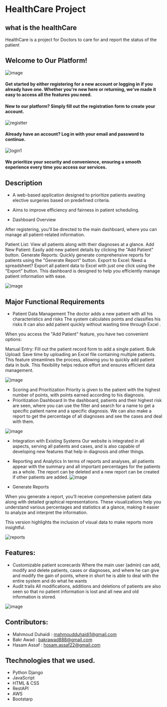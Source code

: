 # HealthCare Project


## what is the healthCare
HealthCare is a project for Doctors to care for and report the status of the patient 

## Welcome to Our Platform!

![image](https://github.com/user-attachments/assets/8f6c9234-f3ae-4530-b73f-56dbf879de9a)

#### Get started by either registering for a new account or logging in if you already have one. Whether you're new here or returning, we've made it easy to access all the features you need.

#### New to our platform? Simply fill out the registration form to create your account.

 ![registter](https://github.com/user-attachments/assets/da472656-f023-4775-9200-848409226c08)

#### Already have an account? Log in with your email and password to continue.

![login1](https://github.com/user-attachments/assets/5b41e1bf-3263-40ab-b943-43d35bbf82e8)

#### We prioritize your security and convenience, ensuring a smooth experience every time you access our services.


## Description
* A web-based application designed to prioritize patients awaiting elective surgeries based on predefined criteria.
* Aims to improve efficiency and fairness in patient scheduling.

* Dashboard Overview

After registering, you'll be directed to the main dashboard, where you can manage all patient-related information.

Patient List: View all patients along with their diagnoses at a glance.
Add New Patient: Easily add new patient details by clicking the "Add Patient" button.
Generate Reports: Quickly generate comprehensive reports for patients using the "Generate Report" button.
Export to Excel: Need a spreadsheet? Export all patient data to Excel with just one click using the "Export" button.
This dashboard is designed to help you efficiently manage patient information with ease.

![image](https://github.com/user-attachments/assets/5998f6be-8d3f-4e65-ad35-f46cd4c9ea31)


## Major Functional Requirements
* Patient Data Management
  The doctor adds a new patient with all his characteristics and risks
  The system calculates points and classifies his risks
  It can also add patient quickly without wasting time through Excel .

When you access the "Add Patient" feature, you have two convenient options:

Manual Entry: Fill out the patient record form to add a single patient.
Bulk Upload: Save time by uploading an Excel file containing multiple patients. This feature streamlines the process, allowing you to quickly add patient data in bulk.
This flexibility helps reduce effort and ensures efficient data management.
  
![image](https://github.com/user-attachments/assets/b3ea1d9f-9ec3-40ad-8a61-0b747c225dac)
* Scoring and Prioritization
  Priority is given to the patient with the highest number of points, with points earned according to his diagnosis.
* Prioritization Dashboard
  In the dashboard, patients and their highest risk are seen, where you can use the filter and search for a name to get a specific patient name and a specific diagnosis.
  We can also make a report to get the percentage of all diagnoses and see the cases and deal with them.
  
![image](https://github.com/user-attachments/assets/6b73efb7-9178-40f4-af01-34f70d86047b)

* Integration with Existing Systems
  Our website is integrated in all aspects, serving all patients and cases, and is also capable of developing new features that help in diagnosis and other things.
* Reporting and Analytics
  In terms of reports and analyses, all patients appear with the summary and all important percentages for the patients as a whole.
  The report can be deleted and a new report can be created if other patients are added.
![image](https://github.com/user-attachments/assets/69b361f3-75db-49a1-84c1-65702d40124f)

* Generate Reports

When you generate a report, you’ll receive comprehensive patient data along with detailed graphical representations. These visualizations help you understand various percentages and statistics at a glance, making it easier to analyze and interpret the information.

This version highlights the inclusion of visual data to make reports more insightful.

![reports](https://github.com/user-attachments/assets/2aa11a60-41dc-4225-b1b5-0923f4d4ce63)



## Features:
* Customizable patient scorecards
  Where the main user (admin) can add, modify and delete patients, cases or diagnoses, and where he can give and modify the gain of points, where in short he is able to deal with the entire system and do what he wants
* Audit trails
  All modifications, additions and deletions of patients are also seen so that no patient information is lost and all new and old information is stored.
  
![image](https://github.com/user-attachments/assets/e69bb92f-d84b-428f-8cd2-2710f94a02ca)


## Contributors:
* Mahmoud Duhaidi : mahmoudduhaidi1@gmail.com
* Bakr Awad : bakrawad888@gmail.com
* Hasam Assaf : hosam.assaf22@gmail.com

## Ttechnologies that we used.
* Python Django
* JavaScript
* HTML & CSS
* RestAPI
* AWS
* Bootstarp 
